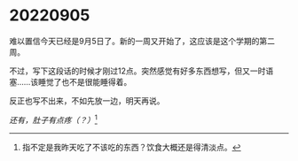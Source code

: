 # 20220905

难以置信今天已经是9月5日了。新的一周又开始了，这应该是这个学期的第二周。

不过，写下这段话的时候才刚过12点。突然感觉有好多东西想写，但又一时语塞……该睡觉了也不是很能睡得着。

反正也写不出来，不如先放一边，明天再说。

*还有，肚子有点疼（？）*[^啊]

[^啊]:指不定是我昨天吃了不该吃的东西？饮食大概还是得清淡点。[^2]

[^2]:顺便测试一下脚注套娃。
